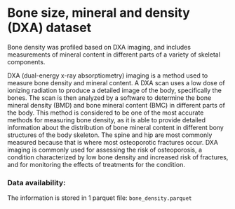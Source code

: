 # Bone size, mineral and density (DXA) dataset  

Bone density was profiled based on DXA imaging, and includes measurements of mineral content in different parts of a variety of skeletal components.

DXA (dual-energy x-ray absorptiometry) imaging is a method used to measure bone density and mineral content. A DXA scan uses a low dose of ionizing radiation to produce a detailed image of the body, specifically the bones. The scan is then analyzed by a software to determine the bone mineral density (BMD) and bone mineral content (BMC) in different parts of the body. This method is considered to be one of the most accurate methods for measuring bone density, as it is able to provide detailed information about the distribution of bone mineral content in different bony structures of the body skeleton. The spine and hip are most commonly measured because that is where most osteoporotic fractures occur. DXA imaging is commonly used for assessing the risk of osteoporosis, a condition characterized by low bone density and increased risk of fractures, and for monitoring the effects of treatments for the condition.

### Data availability:
The information is stored in 1 parquet file: `bone_density.parquet`